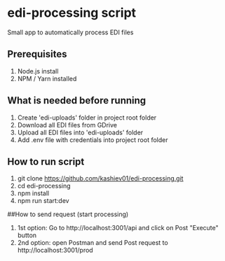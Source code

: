 # edi-processing script
Small app to automatically process EDI files 

## Prerequisites 
1. Node.js install
2. NPM / Yarn installed

## What is needed before running 
1. Create 'edi-uploads' folder in project root folder
2. Download all EDI files from GDrive
3. Upload all EDI files into 'edi-uploads' folder
4. Add .env file with credentials into project root folder


## How to run script
1. git clone https://github.com/kashiev01/edi-processing.git
2. cd edi-processing
3. npm install
4. npm run start:dev

##How to send request (start processing)
1. 1st option: Go to http://localhost:3001/api and click on Post "Execute" button
2. 2nd option: open Postman and send Post request to http://localhost:3001/prod 
